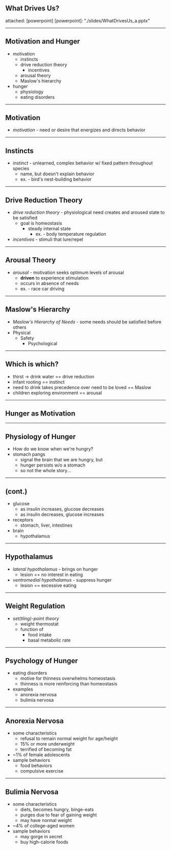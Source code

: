 ## What Drives Us?
attached: [powerpoint]
[powerpoint]: "./slides/WhatDrivesUs_a.pptx"

---
## Motivation and Hunger
* motivation
  * instincts
  * drive reduction theory
    * incentives
  * arousal theory
  * Maslow's hierarchy
* hunger
  * physiology
  * eating disorders

---
## Motivation
* _motivation_ - need or desire that energizes and directs behavior

---
## Instincts
* _instinct_ - unlearned, complex behavior w/ fixed pattern throughout species
  * name, but doesn't explain behavior
  * ex. - bird's nest-building behavior

---
## Drive Reduction Theory
* _drive reduction theory_ - physiological need creates and aroused state to be satisfied
  * goal is homeostasis
    * steady internal state
      * ex. - body temperature regulation
* _incentives_ - stimuli that lure/repel

---
## Arousal Theory
* _arousal_ - motivation seeks optimum levels of arousal
  * **driven** to experience stimulation
  * occurs in absence of needs
  * ex. - race car driving

---
## Maslow's Hierarchy
* _Maslow's Hierarchy of Needs_ - some needs should be satisfied before others
* Physical
  * Safety
    * Psychological

---
## Which is which?
* thirst -> drink water == drive reduction
* infant rooting == instinct
* need to drink takes precedence over need to be loved == Maslow
* children exploring environment == arousal

---
## Hunger as Motivation

---
## Physiology of Hunger
* How do we know when we're hungry?
* stomach pangs
  * signal the brain that we are hungry, but
  * hunger persists w/o a stomach
  * so not the whole story...

---
## (cont.)
* glucose
  * as insulin increases, glucose decreases
  * as insulin decreases, glucose increases
* receptors
  * stomach, liver, intestines
* brain
  * hypothalamus

---
## Hypothalamus
* _lateral hypothalamus_ - brings on hunger
  * lesion == no interest in eating
* _ventromedial hypothalamus_ - suppress hunger
  * lesion == excessive eating

---
## Weight Regulation
* _set(tling)-point theory_
  * weight thermostat
  * function of
    * food intake
    * basal metabolic rate

---
## Psychology of Hunger
* eating disorders
  * motive for thinness overwhelms homeostasis
  * thinness is more reinforcing than homeostasis
* examples
  * anorexia nervosa
  * bulimia nervosa

---
## Anorexia Nervosa
* some characteristics
  * refusal to remain normal weight for age/height
  * 15% or more underweight
  * terrified of becoming fat
* ~1% of female adolescents
* sample behaviors
  * food behaviors
  * compulsive exercise

---
## Bulimia Nervosa
* some characteristics
  * diets, becomes hungry, binge-eats
  * purges due to fear of gaining weight
  * may have normal weight
* ~4% of college-aged women
* sample behaviors
  * may gorge in secret
  * buy high-calorie foods
